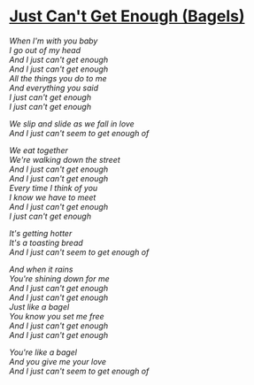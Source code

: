 [Just Can't Get Enough (Bagels)](https://www.youtube.com/watch?v=_6FBfAQ-NDE)
================================

*When I'm with you baby*  
*I go out of my head*  
*And I just can't get enough*  
*And I just can't get enough*  
*All the things you do to me*  
*And everything you said*  
*I just can't get enough*  
*I just can't get enough*  

*We slip and slide as we fall in love*  
*And I just can't seem to get enough of*  

*We eat together*  
*We're walking down the street*  
*And I just can't get enough*  
*And I just can't get enough*  
*Every time I think of you*  
*I know we have to meet*  
*And I just can't get enough*  
*I just can't get enough*  

*It's getting hotter*  
*It's a toasting bread*  
*And I just can't seem to get enough of*  

*And when it rains*  
*You're shining down for me*  
*And I just can't get enough*  
*And I just can't get enough*  
*Just like a bagel*  
*You know you set me free*  
*And I just can't get enough*  
*And I just can't get enough*  

*You're like a bagel*  
*And you give me your love*  
*And I just can't seem to get enough of*  
